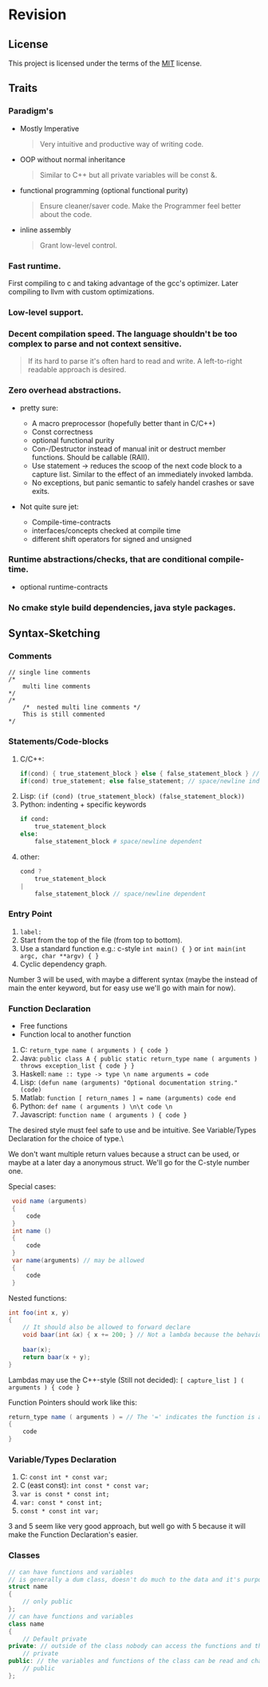 # Revision
## License
This project is licensed under the terms of the [MIT](LICENSE.md) license.



## Traits
### Paradigm's
* Mostly Imperative
    >Very intuitive and productive way of writing code.
* OOP without normal inheritance
    >Similar to C++ but all private variables will be const &.
* functional programming (optional functional purity)
    >Ensure cleaner/saver code. Make the Programmer feel better about the code.
* inline assembly
    >Grant low-level control.


### Fast runtime.
First compiling to c and taking advantage of the gcc's optimizer.
Later compiling to llvm with custom optimizations.


### Low-level support.


### Decent compilation speed. The language shouldn't be too complex to parse and not context sensitive.
>If its hard to parse it's often hard to read and write. A left-to-right readable approach is desired.


### Zero overhead abstractions.
* pretty sure:
    * A macro preprocessor (hopefully better thant in C/C++)
    * Const correctness
    * optional functional purity
    * Con-/Destructor instead of manual init or destruct member functions. Should be callable (RAII).
    * Use statement -> reduces the scoop of the next code block to a capture list. Similar to the effect of an immediately invoked lambda.
    * No exceptions, but panic semantic to safely handel crashes or save exits.

* Not quite sure jet:
    * Compile-time-contracts
    * interfaces/concepts checked at compile time
    * different shift operators for signed and unsigned

### Runtime abstractions/checks, that are conditional compile-time.
* optional runtime-contracts


### No cmake style build dependencies, java style packages.



## Syntax-Sketching
### Comments
```
// single line comments
/* 
    multi line comments
*/
/*
    /*  nested multi line comments */
    This is still commented
*/
```


### Statements/Code-blocks
1. C/C++: 
    ```c
    if(cond) { true_statement_block } else { false_statement_block } // space/newline independent
    if(cond) true_statement; else false_statement; // space/newline independent
    ```
2. Lisp: ```(if (cond) (true_statement_block) (false_statement_block))```
3. Python: indenting + specific keywords 
    ```python
    if cond:
        true_statement_block
    else:
        false_statement_block # space/newline dependent
    ```
4. other:
    ```cpp
    cond ?
        true_statement_block
    |
        false_statement_block // space/newline dependent
    ```


### Entry Point
1. ```label:```
2. Start from the top of the file (from top to bottom).
3. Use a standard function e.g.: c-style ```int main() { }``` or ```int main(int argc, char **argv) { }``` 
4. Cyclic dependency graph.

Number 3 will be used, with maybe a different syntax (maybe the instead of main the enter keyword, but for easy use we'll go with main for now).


### Function Declaration
* Free functions
* Function local to another function

1. C: ```return_type name ( arguments ) { code }```
2. Java: ```public class A { public static return_type name ( arguments ) throws exception_list { code } }```
3. Haskell: ```name :: type -> type \n name arguments = code```
4. Lisp: ```(defun name (arguments) "Optional documentation string." (code)```
5. Matlab: ```function [ return_names ] = name (arguments) code end```
6. Python: ```def name ( arguments ) \n\t code \n```
7. Javascript: ```function name ( arguments ) { code }```

The desired style must feel safe to use and be intuitive.
See Variable/Types Declaration for the choice of type.\

We don't want multiple return values because a struct can be used, or maybe at a later day a anonymous struct. We'll go for the C-style number one.

Special cases:
```csharp
 void name (arguments)
 {
     code
 }
 int name ()
 {
     code
 }
 var name(arguments) // may be allowed
 {
     code
 }
```

Nested functions:
```csharp
int foo(int x, y)
{
    // It should also be allowed to forward declare
    void baar(int &x) { x += 200; } // Not a lambda because the behavior cant be changed
   
    baar(x);
    return baar(x + y);
}
```

Lambdas may use the C++-style (Still not decided):
```[ capture_list ] ( arguments ) { code }```

Function Pointers should work like this:
```csharp
return_type name ( arguments ) = // The '=' indicates the function is a variable (Function Pointers)
{
    code
}
```


### Variable/Types Declaration
1. C: ```const int * const var;```
2. C (east const): ```int const * const var;```
3. ```var is const * const int;```
4. ```var: const * const int;```
5. ```const * const int var;```

3 and 5 seem like very good approach, but well go with 5 because it will make the Function Declaration's easier.


### Classes
```cpp
// can have functions and variables
// is generally a dum class, doesn't do much to the data and it's purpose is to hold data
struct name
{
    // only public
};
// can have functions and variables
class name
{    
    // Default private
private: // outside of the class nobody can access the functions and the variables can't be changed but read in an constant context
    // private
public: // the variables and functions of the class can be read and changed from outside the class
    // public
};
```